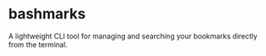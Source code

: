 # bashmarks
A lightweight CLI tool for managing and searching your bookmarks directly from the terminal.
